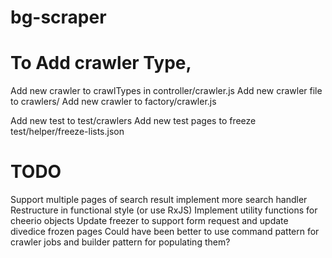 # bg-scraper

# To Add crawler Type,
Add new crawler to crawlTypes in controller/crawler.js
Add new crawler file to crawlers/
Add new crawler to factory/crawler.js

Add new test to test/crawlers
Add new test pages to freeze test/helper/freeze-lists.json

# TODO
Support multiple pages of search result
implement more search handler
Restructure in functional style (or use RxJS)
Implement utility functions for cheerio objects
Update freezer to support form request and update divedice frozen pages
Could have been better to use command pattern for crawler jobs and builder pattern for populating them?